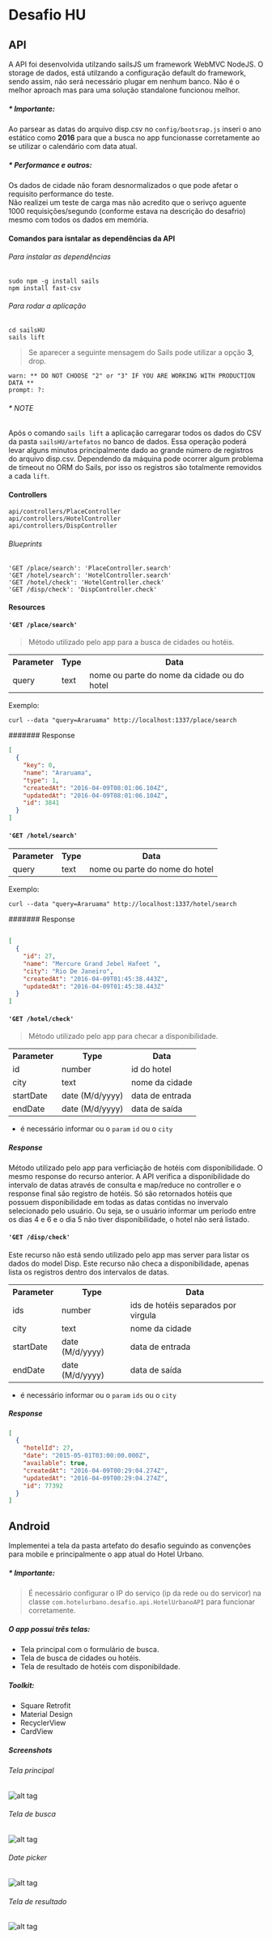 # Desafio HU

## API

A API foi desenvolvida utilzando sailsJS um framework WebMVC NodeJS. O storage de dados, está utilzando a configuração default do framework, sendo assim, não será necessário plugar em nenhum banco. Não é o melhor aproach mas para uma solução standalone funcionou melhor. 


##### * Importante: 
Ao parsear as datas do arquivo disp.csv no `config/bootsrap.js` inseri o ano estático como <strong>2016</strong> para que a busca no app funcionasse corretamente ao se utilizar o calendário com data atual.

##### * Performance e outros: 
Os dados de cidade não foram desnormalizados o que pode afetar o requisito performance do teste.
<br/>Não realizei um teste de carga mas não acredito que o serivço aguente 1000 requisições/segundo (conforme estava na descrição do desafrio) mesmo com todos os dados em memória.



#### Comandos para isntalar as dependências da API

###### Para instalar as dependências

````code
sudo npm -g install sails
npm install fast-csv
````

###### Para rodar a aplicação
````code
cd sailsHU
sails lift
````
> Se aparecer a seguinte mensagem do Sails pode utilizar a opção <strong>3</strong>, drop.

````
warn: ** DO NOT CHOOSE "2" or "3" IF YOU ARE WORKING WITH PRODUCTION DATA **
prompt: ?:  
````

###### * NOTE
Após o comando `sails lift` a aplicação carregarar todos os dados do CSV da pasta `sailsHU/artefatos` no banco de dados.
Essa operação poderá levar alguns minutos principalmente dado ao grande número de registros do arquivo disp.csv. 
Dependendo da máquina pode ocorrer algum problema de timeout no ORM do Sails, por isso os registros são totalmente removidos a cada `lift`.

#### Controllers

`api/controllers/PlaceController`<br/>
`api/controllers/HotelController`<br/>
`api/controllers/DispController`

###### Blueprints
`'GET /place/search': 'PlaceController.search'`<br/>
`'GET /hotel/search': 'HotelController.search'`<br/>
`'GET /hotel/check': 'HotelController.check'`<br/>
`'GET /disp/check': 'DispController.check'`<br/>


#### Resources

#### `'GET /place/search'`<br/>
> Método utilizado pelo app para a busca de cidades ou hotéis.

<table>
<tr>
<th>Parameter</th>
<th>Type</th>
<th>Data</th>
</tr>
<tr>
<td>query</td>
<td>text</td>
<td>nome ou parte do nome da cidade ou do hotel</td>
</tr>
</table>

Exemplo:

````code
curl --data "query=Araruama" http://localhost:1337/place/search
````


####### Response
````json
[
  {
    "key": 0,
    "name": "Araruama",
    "type": 1,
    "createdAt": "2016-04-09T08:01:06.104Z",
    "updatedAt": "2016-04-09T08:01:06.104Z",
    "id": 3841
  }
]
````


#### `'GET /hotel/search'`<br/>

<table>
<tr>
<th>Parameter</th>
<th>Type</th>
<th>Data</th>
</tr>
<tr>
<td>query</td>
<td>text</td>
<td>nome ou parte do nome do hotel</td>
</tr>
</table>

Exemplo:

````code
curl --data "query=Araruama" http://localhost:1337/hotel/search
````

####### Response
````json

[
  {
    "id": 27,
    "name": "Mercure Grand Jebel Hafeet ",
    "city": "Rio De Janeiro",
    "createdAt": "2016-04-09T01:45:38.443Z",
    "updatedAt": "2016-04-09T01:45:38.443Z"
  }
]

````

#### `'GET /hotel/check'`<br/>
> Método utilizado pelo app para checar a disponibilidade.

<table>
<tr>
<th>Parameter</th>
<th>Type</th>
<th>Data</th>
</tr>
<tr>
<td>id</td>
<td>number</td>
<td>id do hotel</td>
</tr>
<tr>
<td>city</td>
<td>text</td>
<td>nome da cidade</td>
</tr>
<tr>
<td>startDate</td>
<td>date (M/d/yyyy)</td>
<td>data de entrada</td>
</tr>
<tr>
<td>endDate</td>
<td>date (M/d/yyyy)</td>
<td>data de saída</td>
</tr>
</table>

* é necessário informar ou o `param` `id` ou o `city`

##### Response
Método utilizado pelo app para verficiação de hotéis com disponibilidade.
O mesmo response do recurso anterior. A API verifica a disponibilidade do intervalo de datas através de consulta e map/reduce no controller e o response final são registro de hotéis. Só são retornados hotéis que possuem disponibilidade em todas as datas contidas no invervalo selecionado pelo usuário. Ou seja, se o usuário informar um período entre os dias 4 e 6 e o dia 5 não tiver disponibilidade, o hotel não será listado.


#### `'GET /disp/check'`<br/>
Este recurso não está sendo utilizado pelo app mas server para listar os dados do model Disp. Este recurso não checa a disponibilidade, apenas lista os registros dentro dos intervalos de datas.

<table>
<tr>
<th>Parameter</th>
<th>Type</th>
<th>Data</th>
</tr>
<tr>
<td>ids</td>
<td>number</td>
<td>ids de hotéis separados por virgula</td>
</tr>
<tr>
<td>city</td>
<td>text</td>
<td>nome da cidade</td>
</tr>
<tr>
<td>startDate</td>
<td>date (M/d/yyyy)</td>
<td>data de entrada</td>
</tr>
<tr>
<td>endDate</td>
<td>date (M/d/yyyy)</td>
<td>data de saída</td>
</tr>
</table>

* é necessário informar ou o `param` `ids` ou o `city`

##### Response
````json
[
  {
    "hotelId": 27,
    "date": "2015-05-01T03:00:00.000Z",
    "available": true,
    "createdAt": "2016-04-09T00:29:04.274Z",
    "updatedAt": "2016-04-09T00:29:04.274Z",
    "id": 77392
  }
]
````


## Android

Implementei a tela da pasta artefato do desafio seguindo as convenções para mobile e principalmente o app atual do Hotel Urbano.


##### * Importante: 
> É necessário configurar o IP do serviço (ip da rede ou do servicor) na classe `com.hotelurbano.desafio.api.HotelUrbanoAPI` para funcionar corretamente.

##### O app possui três telas: 
<ul>
<li>Tela principal com o formulário de busca.</li>
<li>Tela de busca de cidades ou hotéis.</li>
<li>Tela de resultado de hotéis com disponibildade.</li>
</ul>

##### Toolkit:
<ul>
<li>Square Retrofit</li>
<li>Material Design</li>
<li>RecyclerView</li>
<li>CardView</li>
</ul>

##### Screenshots

###### Tela principal
![alt tag](https://s3-sa-east-1.amazonaws.com/desafiohu/print1.png)
###### Tela de busca
![alt tag](https://s3-sa-east-1.amazonaws.com/desafiohu/print0.png)
###### Date picker
![alt tag](https://s3-sa-east-1.amazonaws.com/desafiohu/print3.png)
###### Tela de resultado
![alt tag](https://s3-sa-east-1.amazonaws.com/desafiohu/print4.png)




